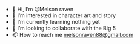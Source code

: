 - 👋 Hi, I’m @Melson raven
- 👀 I’m interested in character art and story
- 🌱 I’m currently learning nothing yet
- 💞️ I’m looking to collaborate with the Big 5
- 📫 How to reach me melsonraven88@gmail.com

<!---
Melsonraven/Melsonraven is a ✨ special ✨ repository because its `README.md` (this file) appears on your GitHub profile.
You can click the Preview link to take a look at your changes.
--->
